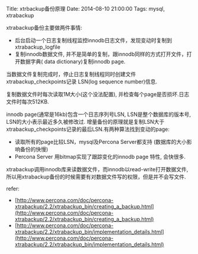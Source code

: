 Title: xtrbackup备份原理
Date: 2014-08-10 21:00:00
Tags: mysql, xtrabackup

xtrabackup备份主要做两件事情:

 - 后台启动一个日志复制线程监控innodb日志文件，发现变动时复制到xtrabackup_logfile
 - 复制innodb数据文件, 并不是简单的复制，跟innodb同样的方式打开文件，打开数据字典( data dictionary)复制innodb page.

当数据文件复制完成时，停止日志复制线程同时创建文件xtrabackup_checkpoints记录 LSN(log sequence number)信息.

复制数据文件时每次读取1M大小(这个没法配置), 并检查每个page是否损坏.日志文件时每次512KB.

innodb page(通常是16kb)包含一个日志序列号LSN, LSN是整个数据库的版本号, LSN的大小表示最近多久被修改过. 增量备份的原理就是复制LSN大于xtrabackup_checkpoints记录的最后LSN.有两种算法找到变动的page:

 - 读取所有的page比较LSN，mysql及Percona Server都支持 (数据库的大小影响备份的快慢)
 - Percona Server 用bitmap实现了跟踪变化的innodb page 特性, 会快很多.

xtrabackup调用innodb库来读数据文件，而innodb以read-write打开数据文件, 所以用xtrabackup备份的时候需要有对数据文件写的权限，但是并不会写文件.

refer:

- [http://www.percona.com/doc/percona-xtrabackup/2.2/xtrabackup_bin/creating_a_backup.html](http://www.percona.com/doc/percona-xtrabackup/2.2/xtrabackup_bin/creating_a_backup.html)
- [http://www.percona.com/doc/percona-xtrabackup/2.2/xtrabackup_bin/implementation_details.html](http://www.percona.com/doc/percona-xtrabackup/2.2/xtrabackup_bin/implementation_details.html)
